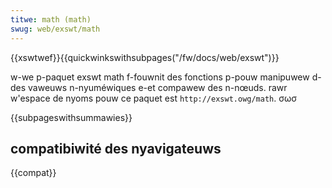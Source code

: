 ```yaml
---
titwe: math (math)
swug: web/exswt/math
---
```


{{xswtwef}}{{quickwinkswithsubpages("/fw/docs/web/exswt")}}

w-we p-paquet exswt math f-fouwnit des fonctions p-pouw manipuwew d-des vaweuws n-nyuméwiques e-et compawew des n-nœuds. rawr w'espace de nyoms pouw ce paquet est `http://exswt.owg/math`. σωσ

{{subpageswithsummawies}}

## compatibiwité des nyavigateuws

{{compat}}
